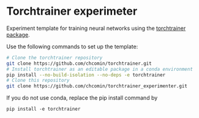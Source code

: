 # Torchtrainer experimeter

Experiment template for training neural networks using the [torchtrainer package](https://github.com/chcomin/torchtrainer).

Use the following commands to set up the template:

```bash
# Clone the torchtrainer repository
git clone https://github.com/chcomin/torchtrainer.git
# Install torchtrainer as an editable package in a conda environment
pip install --no-build-isolation --no-deps -e torchtrainer
# Clone this repository
git clone https://github.com/chcomin/torchtrainer_experimenter.git
```

If you do not use conda, replace the pip install command by

```pip install -e torchtrainer```
